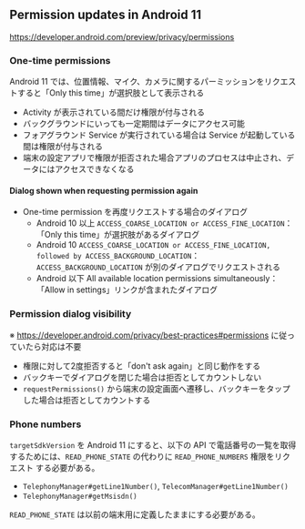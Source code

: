 ## Permission updates in Android 11

https://developer.android.com/preview/privacy/permissions

### One-time permissions

Android 11 では、位置情報、マイク、カメラに関するパーミッションをリクエストすると「Only this time」が選択肢として表示される

* Activity が表示されている間だけ権限が付与される
* バックグラウンドにいっても一定期間はデータにアクセス可能
* フォアグラウンド Service が実行されている場合は Service が起動している間は権限が付与される
* 端末の設定アプリで権限が拒否された場合アプリのプロセスは中止され、データにはアクセスできなくなる

#### Dialog shown when requesting permission again

* One-time permission を再度リクエストする場合のダイアログ
  * Android 10 以上 `ACCESS_COARSE_LOCATION or ACCESS_FINE_LOCATION`：「Only this time」が選択肢があるダイアログ
  * Android 10 `ACCESS_COARSE_LOCATION or ACCESS_FINE_LOCATION, followed by ACCESS_BACKGROUND_LOCATION`：`ACCESS_BACKGROUND_LOCATION` が別のダイアログでリクエストされる
  * Android 以下 All available location permissions simultaneously：「Allow in settings」リンクが含まれたダイアログ

### Permission dialog visibility

※ https://developer.android.com/privacy/best-practices#permissions に従っていたら対応は不要

* 権限に対して2度拒否すると「don't ask again」と同じ動作をする
* バックキーでダイアログを閉じた場合は拒否としてカウントしない
* `requestPermissions()` から端末の設定画面へ遷移し、バックキーをタップした場合は拒否としてカウントする

### Phone numbers

`targetSdkVersion` を Android 11 にすると、以下の API で電話番号の一覧を取得するためには、`READ_PHONE_STATE` の代わりに `READ_PHONE_NUMBERS` 権限をリクエスト
する必要がある。

* `TelephonyManager#getLine1Number()`, `TelecomManager#getLine1Number()`
* `TelephonyManager#getMsisdn()`

`READ_PHONE_STATE` は以前の端末用に定義したままにする必要がある。
